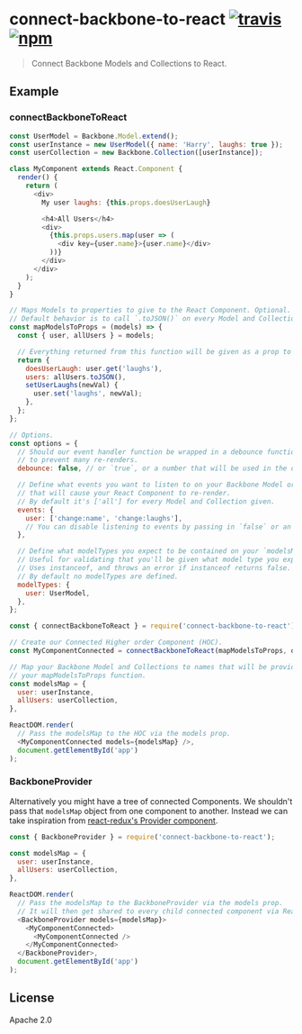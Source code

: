# connect-backbone-to-react [![travis][travis_img]][travis_url] [![npm][npm_img]][npm_url]

> Connect Backbone Models and Collections to React.

## Example

### connectBackboneToReact

```javascript
const UserModel = Backbone.Model.extend();
const userInstance = new UserModel({ name: 'Harry', laughs: true });
const userCollection = new Backbone.Collection([userInstance]);

class MyComponent extends React.Component {
  render() {
    return (
      <div>
        My user laughs: {this.props.doesUserLaugh}

        <h4>All Users</h4>
        <div>
          {this.props.users.map(user => (
            <div key={user.name}>{user.name}</div>
          ))}
        </div>
      </div>
    );
  }
}

// Maps Models to properties to give to the React Component. Optional.
// Default behavior is to call `.toJSON()` on every Model and Collection.
const mapModelsToProps = (models) => {
  const { user, allUsers } = models;

  // Everything returned from this function will be given as a prop to your Component.
  return {
    doesUserLaugh: user.get('laughs'),
    users: allUsers.toJSON(),
    setUserLaughs(newVal) {
      user.set('laughs', newVal);
    },
  };
};

// Options.
const options = {
  // Should our event handler function be wrapped in a debounce function
  // to prevent many re-renders.
  debounce: false, // or `true`, or a number that will be used in the debounce function.

  // Define what events you want to listen to on your Backbone Model or Collection
  // that will cause your React Component to re-render.
  // By default it's ['all'] for every Model and Collection given.
  events: {
    user: ['change:name', 'change:laughs'],
    // You can disable listening to events by passing in `false` or an empty array.
  },

  // Define what modelTypes you expect to be contained on your `modelsMap` object.
  // Useful for validating that you'll be given what model type you expect.
  // Uses instanceof, and throws an error if instanceof returns false.
  // By default no modelTypes are defined.
  modelTypes: {
    user: UserModel,
  },
};

const { connectBackboneToReact } = require('connect-backbone-to-react');

// Create our Connected Higher order Component (HOC).
const MyComponentConnected = connectBackboneToReact(mapModelsToProps, options)(MyComponent);

// Map your Backbone Model and Collections to names that will be provided to
// your mapModelsToProps function.
const modelsMap = {
  user: userInstance,
  allUsers: userCollection,
},

ReactDOM.render(
  // Pass the modelsMap to the HOC via the models prop.
  <MyComponentConnected models={modelsMap} />,
  document.getElementById('app')
);
```

### BackboneProvider

Alternatively you might have a tree of connected Components. We shouldn't pass that `modelsMap` object from one component to another. Instead we can take inspiration from [react-redux's Provider component](https://github.com/reactjs/react-redux/blob/master/docs/api.md#provider-store).

```javascript
const { BackboneProvider } = require('connect-backbone-to-react');

const modelsMap = {
  user: userInstance,
  allUsers: userCollection,
},

ReactDOM.render(
  // Pass the modelsMap to the BackboneProvider via the models prop.
  // It will then get shared to every child connected component via React's context.
  <BackboneProvider models={modelsMap}>
    <MyComponentConnected>
      <MyComponentConnected />
    </MyComponentConnected>
  </BackboneProvider>,
  document.getElementById('app')
);
```

## License

Apache 2.0

[travis_img]: https://img.shields.io/travis/mongodb-js/connect-backbone-to-react.svg
[travis_url]: https://travis-ci.org/mongodb-js/connect-backbone-to-react
[npm_img]: https://img.shields.io/npm/v/connect-backbone-to-react.svg
[npm_url]: https://npmjs.org/package/connect-backbone-to-react
